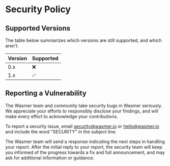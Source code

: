 # Security Policy

## Supported Versions

The table below summarizes which versions are still supported, and which aren't.

| Version | Supported |
|-|-|
| 0.x | ❌ |
| 1.x | ✅ |

## Reporting a Vulnerability

The Wasmer team and community take security bugs in Wasmer seriously.
We appreciate your efforts to responsibly disclose your findings, and will make every effort to acknowledge your contributions.

To report a security issue, email security@wasmer.io or
hello@wasmer.io and include the word "SECURITY" in the subject line.

The Wasmer team will send a response indicating the next steps in handling your report.
After the initial reply to your report, the security team will keep you informed of the progress towards a fix and full announcement, and may ask for additional information or guidance.
